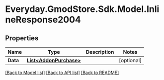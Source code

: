 # Everyday.GmodStore.Sdk.Model.InlineResponse2004
## Properties

Name | Type | Description | Notes
------------ | ------------- | ------------- | -------------
**Data** | [**List&lt;AddonPurchase&gt;**](AddonPurchase.md) |  | [optional] 

[[Back to Model list]](../README.md#documentation-for-models) [[Back to API list]](../README.md#documentation-for-api-endpoints) [[Back to README]](../README.md)

